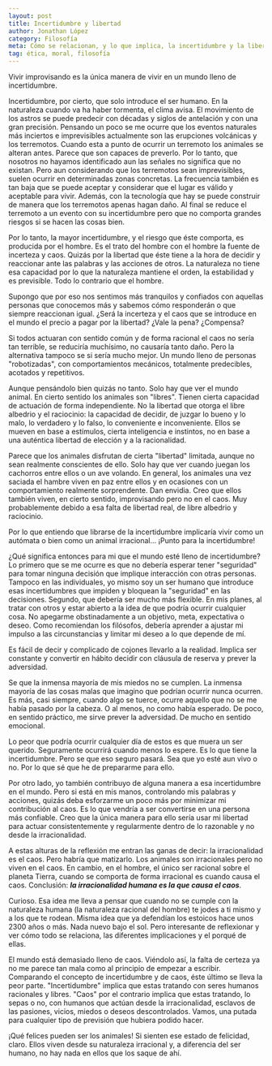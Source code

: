 ```yaml
---
layout: post
title: Incertidumbre y libertad
author: Jonathan López
category: Filosofía
meta: Cómo se relacionan, y lo que implica, la incertidumbre y la libertad
tag: ética, moral, filosofía
---
```


Vivir improvisando es la única manera de vivir en un mundo lleno de incertidumbre. 

Incertidumbre, por cierto, que solo introduce el ser humano. En la naturaleza cuando va ha haber tormenta, el clima avisa. El movimiento de los astros se puede predecir con décadas y siglos de antelación y con una gran precisión. Pensando un poco se me ocurre que los eventos naturales más inciertos e imprevisibles actualmente son las erupciones volcánicas y los terremotos. Cuando esta a punto de ocurrir un terremoto los animales se alteran antes. Parece que son capaces de preverlo. Por lo tanto, que nosotros no hayamos identificado aun las señales no significa que no existan. Pero aun considerando que los terremotos sean imprevisibles, suelen ocurrir en determinadas zonas concretas. La frecuencia también es tan baja que se puede aceptar y considerar que el lugar es válido y aceptable para vivir. Además, con la tecnología que hay se puede construir de manera que los terremotos apenas hagan daño. Al final se reduce el terremoto a un evento con su incertidumbre pero que no comporta grandes riesgos si se hacen las cosas bien.

Por lo tanto, la mayor incertidumbre, y el riesgo que éste comporta, es producida por el hombre. Es el trato del hombre con el hombre la fuente de incerteza y caos. Quizás por la libertad que éste tiene a la hora de decidir y reaccionar ante las palabras y las acciones de otros. La naturaleza no tiene esa capacidad por lo que la naturaleza mantiene el orden, la estabilidad y es previsible. Todo lo contrario que el hombre.

Supongo que por eso nos sentimos más tranquilos y confiados con aquellas personas que conocemos más y sabemos cómo responderán o que siempre reaccionan igual. ¿Será la incerteza y el caos que se introduce en el mundo el precio a pagar por la libertad? ¿Vale la pena? ¿Compensa?

Si todos actuaran con sentido común y de forma racional el caos no sería tan terrible, se reduciría muchísimo, no causaría tanto daño. Pero la alternativa tampoco se si sería mucho mejor. Un mundo lleno de personas "robotizadas", con comportamientos mecánicos, totalmente predecibles, acotados y repetitivos.

Aunque pensándolo bien quizás no tanto. Solo hay que ver el mundo animal. En cierto sentido los animales son "libres". Tienen cierta capacidad de actuación de forma independiente. No la libertad que otorga el libre albedrio y el raciocinio: la capacidad de decidir, de juzgar lo bueno y lo malo, lo verdadero y lo falso, lo conveniente e inconveniente. Ellos se mueven en base a estímulos, cierta inteligencia e instintos, no en base a una auténtica libertad de elección y a la racionalidad.  

Parece que los animales disfrutan de cierta "libertad" limitada, aunque no sean realmente conscientes de ello. Solo hay que ver cuando juegan los cachorros entre ellos o un ave volando. En general, los animales una vez saciada el hambre viven en paz entre ellos y en ocasiones con un comportamiento realmente sorprendente. Dan envidia. Creo que ellos también viven, en cierto sentido, improvisando pero no en el caos. Muy probablemente debido a esa falta de libertad real, de libre albedrio y raciocinio.

Por lo que entiendo que librarse de la incertidumbre implicaría vivir como un autómata o bien como un animal irracional... ¡Punto para la incertidumbre!

¿Qué significa entonces para mi que el mundo esté lleno de incertidumbre? Lo primero que se me ocurre es que no debería esperar tener "seguridad" para tomar ninguna decisión que implique interacción con otras personas. Tampoco en las individuales, yo mismo soy un ser humano que introduce esas incertidumbres que impiden y bloquean la "seguridad" en las decisiones. Segundo, que debería ser mucho más flexible. En mis planes, al tratar con otros y estar abierto a la idea de que podría ocurrir cualquier cosa. No apegarme obstinadamente a un objetivo, meta, expectativa o deseo. Como recomiendan los filósofos, debería aprender a ajustar mi impulso a las circunstancias y limitar mi deseo a lo que depende de mí. 

Es fácil de decir y complicado de cojones llevarlo a la realidad. Implica ser constante y convertir en hábito decidir con cláusula de reserva y prever la adversidad.

Se que la inmensa mayoría de mis miedos no se cumplen. La inmensa mayoría de las cosas malas que imagino que podrían ocurrir nunca ocurren. Es más, casi siempre, cuando algo se tuerce, ocurre aquello que no se me había pasado por la cabeza. O al menos, no como había esperado. De poco, en sentido práctico, me sirve prever la adversidad. De mucho en sentido emocional.

Lo peor que podría ocurrir cualquier día de estos es que muera un ser querido. Seguramente ocurrirá cuando menos lo espere. Es lo que tiene la incertidumbre. Pero se que eso seguro pasará. Sea que yo esté aun vivo o no. Por lo que sé que he de prepararme para ello.

Por otro lado, yo también contribuyo de alguna manera a esa incertidumbre en el mundo. Pero si está en mis manos, controlando mis palabras y acciones, quizás deba esforzarme un poco más por minimizar mi contribución al caos. Es lo que vendría a ser convertirse en una persona más confiable. Creo que la única manera para ello sería usar mi libertad para actuar consistentemente y regularmente dentro de lo razonable y no desde la irracionalidad.

A estas alturas de la reflexión me entran las ganas de decir: la irracionalidad es el caos. Pero habría que matizarlo. Los animales son irracionales pero no viven en el caos. En cambio, en el hombre, el único ser racional sobre el planeta Tierra, cuando se comporta de forma irracional es cuando causa el caos. Conclusión: ***la irracionalidad humana es la que causa el caos***.

Curioso. Esa idea me lleva a pensar que cuando no se cumple con la naturaleza humana (la naturaleza racional del hombre) te jodes a ti mismo y a los que te rodean. Misma idea que ya defendían los estoicos hace unos 2300 años o más. Nada nuevo bajo el sol. Pero interesante de reflexionar y ver cómo todo se relaciona, las diferentes implicaciones y el porqué de ellas.

El mundo está demasiado lleno de caos. Viéndolo así, la falta de certeza ya no me parece tan mala como al principio de empezar a escribir. Comparando el concepto de incertidumbre y de caos, éste último se lleva la peor parte. "Incertidumbre" implica que estas tratando con seres humanos racionales y libres. "Caos" por el contrario implica que estas tratando, lo sepas o no, con humanos que actúan desde la irracionalidad, esclavos de las pasiones, vicios, miedos o deseos descontrolados. Vamos, una putada para cualquier tipo de previsión que hubiera podido hacer.

¡Qué felices pueden ser los animales! Si sienten ese estado de felicidad, claro. Ellos viven desde su naturaleza irracional y, a diferencia del ser humano, no hay nada en ellos que los saque de ahí.